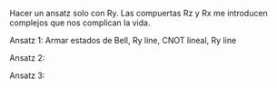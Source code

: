Hacer un ansatz solo con Ry. Las compuertas Rz y Rx me introducen complejos que nos complican la vida.

Ansatz 1: Armar estados de Bell, Ry line, CNOT lineal, Ry line

Ansatz 2: 

Ansatz 3:
